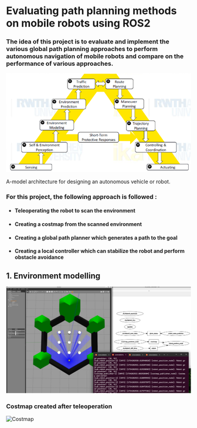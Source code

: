 # Evaluating path planning methods on mobile robots using ROS2

### The idea of this project is to evaluate and implement the various global path planning approaches to perform autonomous navigation of mobile robots and compare on the performance of various approaches.

![A-model Architecture](images/A_model.jpg)
<caption>A-model architecture for designing an autonomous vehicle or robot.</caption>

### For this project, the following approach is followed :

* #### Teleoperating the robot to scan the environment
* #### Creating a costmap from the scanned environment
* #### Creating a global path planner which generates a path to the goal
* #### Creating a local controller which can stabilize the robot and perform obstacle avoidance

## 1. Environment modelling
![scanning the environment](images/intro_image_project.png)

### Costmap created after teleoperation
![Costmap](images/map.pgm)

